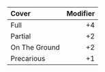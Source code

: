 | Cover         | Modifier |
|:--------------|---------:|
| Full          | +4       |
| Partial       | +2       |
| On The Ground | +2       |
| Precarious    | +1       |
